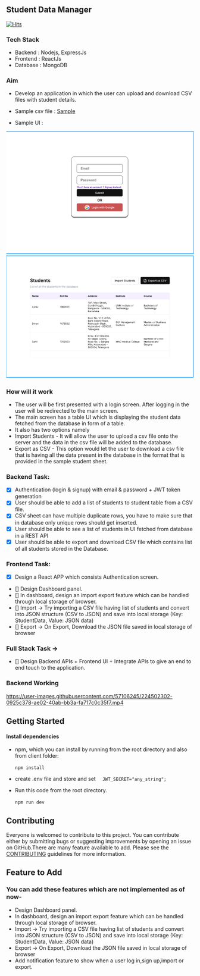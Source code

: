 ## Student Data Manager
[![Hits](https://hits.seeyoufarm.com/api/count/incr/badge.svg?url=https%3A%2F%2Fgithub.com%2Fvivekiet22%2Fstudent-data-manager&count_bg=%2379C83D&title_bg=%23555555&icon=keybase.svg&icon_color=%23E7E7E7&title=hits&edge_flat=false)](https://hits.seeyoufarm.com)
### Tech Stack

- Backend : Nodejs, ExpressJs 
- Frontend : ReactJs
- Database : MongoDB




### Aim
* Develop an application in which the user can upload and download CSV files with student details.

* Sample csv file : [Sample](public/uploads/sample.csv)
* Sample UI :

![](public/sample%20ui/login.png)
![](public/sample%20ui/dashboard.png)

<!-- add image of ui here -->

### How will it work

- The user will be first presented with a login screen. After logging in the user will be redirected to the main screen.
- The main screen has a table UI which is displaying the student data fetched from the database in form of a table.
- It also has two options namely
- Import Students - It will allow the user to upload a csv file onto the server and the data in the csv file will be added to the database.
- Export as CSV - This option would let the user to download a csv file that is having all the data present in the database in the format that is provided in the sample student sheet.


### Backend Task: 

- [x] Authentication (login & signup) with email & password + JWT token generation
- [x] User should be able to add a list of students to student table from a CSV file. 
- [x] CSV sheet can have multiple duplicate rows, you have to make sure that in database only unique rows should get inserted.
- [x] User should be able to see a list of students in UI fetched from database in a REST API
- [x] User should be able to export and download CSV file which contains list of all students stored in the Database.

### Frontend Task: 

- [x] Design a React APP which consists Authentication screen.
- [] Design Dashboard panel. 
- [] In dashboard, design an import export feature which can be handled through local storage of browser.
- [] Import -> Try importing a CSV file having list of students and convert into JSON structure (CSV to JSON) and save into local storage (Key: StudentData, Value: JSON data)
- [] Export -> On Export, Download the JSON file saved in local storage of browser







### Full Stack Task ->

- [] Design Backend APIs + Frontend UI + Integrate APIs to give an end to end touch to the application.

### Backend Working

https://user-images.githubusercontent.com/57106245/224502302-0925c378-ae02-40ab-bb3a-fa717c0c35f7.mp4

## Getting Started


#### Install dependencies


- npm, which you can install by running from the root directory and also from client folder: 

    ```npm install ```

- create .env file and store and set `  JWT_SECRET="any_string";`

- Run this code from the root directory.

    `npm run dev `


## Contributing

Everyone is welcomed to contribute to this project. You can contribute either by submitting bugs or suggesting improvements by opening an issue on GitHub.There are many feature available to add. Please see the [CONTRIBUTING](CONTRIBUTING.md) guidelines for more information.


## Feature to Add

### You can add these features which are not implemented as of now-
-  Design Dashboard panel. 
-  In dashboard, design an import export feature which can be handled through local storage of browser.
-  Import -> Try importing a CSV file having list of students and convert into JSON structure (CSV to JSON) and save into local storage (Key: StudentData, Value: JSON data)
-  Export -> On Export, Download the JSON file saved in local storage of browser
-  Add notification feature to show when a user log in,sign up,import or export.

